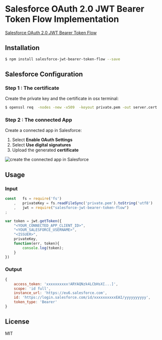# Salesforce OAuth 2.0 JWT Bearer Token Flow Implementation
[Salesforce OAuth 2.0 JWT Bearer Token Flow](https://help.salesforce.com/articleView?id=remoteaccess_oauth_jwt_flow.htm&type=5)

## Installation
```bash
$ npm install salesforce-jwt-bearer-token-flow --save
```

## Salesforce Configuration

### Step 1 : The certificate
Create the private key and the certificate in osx terminal:
```bash
$ openssl req  -nodes -new -x509  -keyout private.pem -out server.cert
```

### Step 2 : The connected App
Create a connected app in Salesforce:

1. Select **Enable OAuth Settings**
2. Select **Use digital signatures**
3. Upload the generated **certificate**

![create the connected app in Salesforce](https://lh6.googleusercontent.com/qySXu8HlX3SAavwS_e9si6Ckz5qYUEROF6iOzZpPalrAM7mszi8fjCm1HgI4MhXz_jpp0ZlJ6YIaokbqgtOL=w3360-h1952-rw)

## Usage

### Input
```javascript
const   fs = require('fs')
    ,   privateKey = fs.readFileSync('private.pem').toString('utf8')
    ,   jwt = require("salesforce-jwt-bearer-token-flow")
;

var token = jwt.getToken({
	"<YOUR_CONNECTED_APP_CLIENT_ID>",
	"<YOUR_SALESFORCE_USERNAME>",
	"<ISSUER>",
	privateKey,
	function(err, token){
	    console.log(token);
    }
})
```
### Output

```javascript
{
    access_token: 'xxxxxxxxxx!ARYAQNzk4LCbHsX[...]',
    scope: 'id full',
    instance_url: 'https://eu6.salesforce.com',
    id: 'https://login.salesforce.com/id/xxxxxxxxxxEAI/yyyyyyyyyy',
    token_type: 'Bearer'
}
```

## License

MIT
